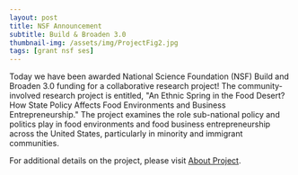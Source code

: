 ```yaml
---
layout: post
title: NSF Announcement
subtitle: Build & Broaden 3.0
thumbnail-img: /assets/img/ProjectFig2.jpg
tags: [grant nsf ses]
---
```


Today we have been awarded National Science Foundation (NSF) Build and Broaden 3.0 funding for a collaborative research project! The community-involved research project is entitled, "An Ethnic Spring in the Food Desert? How State Policy Affects Food Environments and Business Entrepreneurship." The project examines the role sub-national policy and politics play in food environments and food business entrepreneurship across the United States, particularly in minority and immigrant communities.

For additional details on the project, please visit [About Project](/aboutproject.md).
